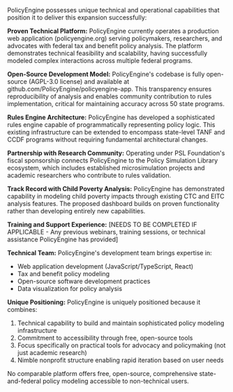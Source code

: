 PolicyEngine possesses unique technical and operational capabilities that position it to deliver this expansion successfully:

**Proven Technical Platform:**
PolicyEngine currently operates a production web application (policyengine.org) serving policymakers, researchers, and advocates with federal tax and benefit policy analysis. The platform demonstrates technical feasibility and scalability, having successfully modeled complex interactions across multiple federal programs.

**Open-Source Development Model:**
PolicyEngine's codebase is fully open-source (AGPL-3.0 license) and available at github.com/PolicyEngine/policyengine-app. This transparency ensures reproducibility of analysis and enables community contribution to rules implementation, critical for maintaining accuracy across 50 state programs.

**Rules Engine Architecture:**
PolicyEngine has developed a sophisticated rules engine capable of programmatically representing policy logic. This existing infrastructure can be extended to encompass state-level TANF and CCDF programs without requiring fundamental architectural changes.

**Partnership with Research Community:**
Operating under PSL Foundation's fiscal sponsorship connects PolicyEngine to the Policy Simulation Library ecosystem, which includes established microsimulation projects and academic researchers who contribute to rules validation.

**Track Record with Child Poverty Analysis:**
PolicyEngine has demonstrated capability in modeling child poverty impacts through existing CTC and EITC analysis features. The proposed dashboard builds on proven functionality rather than developing entirely new capabilities.

**Training and Support Experience:**
[NEEDS TO BE COMPLETED IF APPLICABLE - Any previous webinars, training sessions, or technical assistance PolicyEngine has provided]

**Technical Team:**
PolicyEngine's development team brings expertise in:
- Web application development (JavaScript/TypeScript, React)
- Tax and benefit policy modeling
- Open-source software development practices
- Data visualization for policy analysis

**Unique Positioning:**
PolicyEngine is uniquely positioned because it combines:
1. Technical capability to build and maintain sophisticated policy modeling infrastructure
2. Commitment to accessibility through free, open-source tools
3. Focus specifically on practical tools for advocacy and policymaking (not just academic research)
4. Nimble nonprofit structure enabling rapid iteration based on user needs

No comparable platform offers free, open-source, comprehensive state-and-federal policy modeling accessible to non-technical users.
